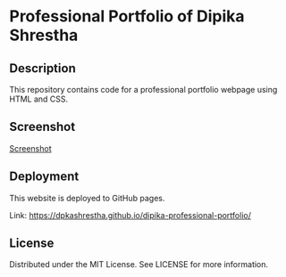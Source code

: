 # Professional Portfolio of Dipika Shrestha

## Description
This repository contains code for a professional portfolio webpage using HTML and CSS. 

## Screenshot
[Screenshot](<TBD>)

## Deployment
This website is deployed to GitHub pages. 

Link: https://dpkashrestha.github.io/dipika-professional-portfolio/

## License
Distributed under the MIT License. See LICENSE for more information.
